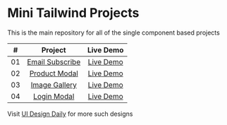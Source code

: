 # Mini Tailwind Projects

This is the main repository for all of the single component based projects

|  #  |                                               Project                                                |                                      Live Demo                                      |
| :-: | :--------------------------------------------------------------------------------------------------: | :---------------------------------------------------------------------------------: |
| 01  | [Email Subscribe](https://github.com/vatsalsinghkv/tailwind-mini-projects/tree/main/email-subscribe) | [Live Demo](https://vatsalsinghkv.github.io/tailwind-mini-projects/email-subscribe) |
| 02  |   [Product Modal](https://github.com/vatsalsinghkv/tailwind-mini-projects/tree/main/product-modal)   | [Live Demo](https://vatsalsinghkv.github.io/tailwind-mini-projects/product-modal/)  |
| 03  |   [Image Gallery](https://github.com/vatsalsinghkv/tailwind-mini-projects/tree/main/image-gallery)   | [Live Demo](https://vatsalsinghkv.github.io/tailwind-mini-projects/image-gallery/)  |
| 04  |     [Login Modal](https://github.com/vatsalsinghkv/tailwind-mini-projects/tree/main/login-modal)     |  [Live Demo](https://vatsalsinghkv.github.io/tailwind-mini-projects/login-modal/)   |

Visit [UI Design Daily](https://uidesigndaily.com/) for more such designs
